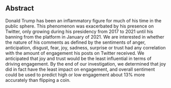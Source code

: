 ## Abstract
Donald Trump has been an inflammatory figure for much of his time in the public sphere. This phenomenon was exacerbated by his presence on Twitter, only growing during his presidency from 2017 to 2021 until his banning from the platform in January of 2021. We are interested in whether the nature of his comments as defined by the sentiments of anger, anticipation, disgust, fear, joy, sadness, surprise or trust had any correlation with the amount of engagement his posts on Twitter received. We anticipated that joy and trust would be the least influential in terms of driving engagement. By the end of our investigation, we determined that joy did in fact have the least impact on engagement, and overall sentiment could be used to predict high or low engagement about 13% more accurately than flipping a coin.
